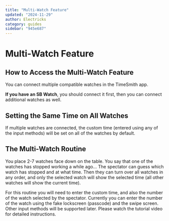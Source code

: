 ```yaml
---
title: "Multi-Watch Feature"
updated: "2024-11-29"
author: Electricks
category: guides
sidebar: "945e687"
---
```


# Multi-Watch Feature

## How to Access the Multi-Watch Feature

 
 
 
 
 You can connect multiple compatible watches in the TimeSmith app.

**If you have an SB Watch**, you should connect it first, then you can connect additional watches as well.

 
 
 
 
 
 
 
 
 
 
 ## Setting the Same Time on All Watches

 
 
 
 
 If multiple watches are connected, the custom time (entered using any of the input methods) will be set on all of the watches by default.

 
 
 
 
 ## The Multi-Watch Routine

 
 
 
 
 You place 2-7 watches face down on the table. You say that one of the watches has stopped working a while ago… The spectator can guess which watch has stopped and at what time. Then they can turn over all watches in any order, and only the selected watch will show the selected time (all other watches will show the current time).

For this routine you will need to enter the custom time, and also the number of the watch selected by the spectator. Currently you can enter the number of the watch using the fake lockscreen (passcode) and the swipe screen. Other input methods will be supported later. Please watch the tutorial video for detailed instructions.